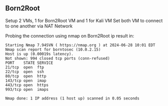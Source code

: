 ## Born2Root

Setup 2 VMs, 1 for Born2Root VM and 1 for Kali VM
Set both VM to connect to one another via NAT Network

Probing the connection using nmap on Born2Root ip result in:
```
Starting Nmap 7.94SVN ( https://nmap.org ) at 2024-06-28 10:01 EDT
Nmap scan report for borntosec (10.0.2.15)
Host is up (0.00019s latency).
Not shown: 994 closed tcp ports (conn-refused)
PORT    STATE SERVICE
21/tcp  open  ftp
22/tcp  open  ssh
80/tcp  open  http
143/tcp open  imap
443/tcp open  https
993/tcp open  imaps

Nmap done: 1 IP address (1 host up) scanned in 0.05 seconds
```


